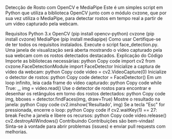 Detecção de Rosto com OpenCV e MediaPipe
Este é um simples script em Python que utiliza a biblioteca OpenCV junto com o módulo cvzone, que por sua vez utiliza o MediaPipe, para detectar rostos em tempo real a partir de um vídeo capturado pela webcam.

Requisitos
Python 3.x
OpenCV (pip install opencv-python)
cvzone (pip install cvzone)
MediaPipe (pip install mediapipe)
Como usar
Certifique-se de ter todos os requisitos instalados.
Execute o script face_detection.py.
Uma janela de visualização será aberta mostrando o vídeo capturado pela sua webcam com os rostos detectados destacados.
Explicação do Código
Importe as bibliotecas necessárias:
python
Copy code
import cv2
from cvzone.FaceDetectionModule import FaceDetector
Inicialize a captura de vídeo da webcam:
python
Copy code
video = cv2.VideoCapture(0)
Inicialize o detector de rostos:
python
Copy code
detector = FaceDetector()
Em um loop infinito, leia cada frame do vídeo capturado:
python
Copy code
while True:
    _, img = video.read()
Use o detector de rostos para encontrar e desenhar os retângulos em torno dos rostos detectados:
python
Copy code
    img, bboxes = detector.findFaces(img, draw=True)
Mostre o resultado na janela:
python
Copy code
    cv2.imshow('Resultado', img)
Se a tecla "Esc" for pressionada, encerre o loop:
python
Copy code
    if cv2.waitKey(1) == 27:
        break
Feche a janela e libere os recursos:
python
Copy code
video.release()
cv2.destroyAllWindows()
Contribuindo
Contribuições são bem-vindas! Sinta-se à vontade para abrir problemas (issues) e enviar pull requests com melhorias.

